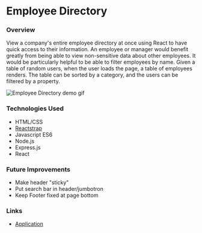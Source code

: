 # Employee Directory

### Overview
View a company's entire employee directory at once using React to have quick access to their information. An employee or manager would benefit greatly from being able to view non-sensitive data about other employees. It would be particularly helpful to be able to filter employees by name. Given a table of random users, when the user loads the page, a table of employees renders. The table can be sorted by a category, and the users can be filtered by a property.

![Employee Directory demo gif](demo.gif)

### Technologies Used
* HTML/CSS
* [Reactstrap](https://reactstrap.github.io/)
* Javascript ES6
* Node.js
* Express.js
* React

### Future Improvements
* Make header "sticky"
* Put search bar in header/jumbotron
* Keep Footer fixed at page bottom

### Links
* [Application](https://jack-aaron.github.io/employee-directory/)
